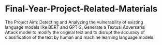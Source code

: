 # Final-Year-Project-Related-Materials
The Project Aim: Detecting and Analyzing the vulnerability of existing language models like BERT and GPT-2, Generate a Textual Adversarial Attack model to modify the original text and to disrupt the accuracy of classification of the text by human and machine learning language models.
